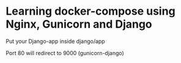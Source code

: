 # Learning docker-compose using Nginx, Gunicorn and Django

Put your Django-app inside django/app

Port 80 will redirect to 9000 (gunicorn-django)
